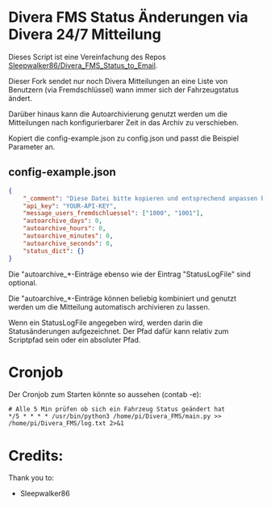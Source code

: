 # Divera FMS Status Änderungen via Divera 24/7 Mitteilung

Dieses Script ist eine Vereinfachung des Repos [Sleepwalker86/Divera_FMS_Status_to_Email](https://github.com/Sleepwalker86/Divera_FMS_Status_to_Email).

Dieser Fork sendet nur noch Divera Mitteilungen an eine Liste von Benutzern (via Fremdschlüssel) wann immer sich der Fahrzeugstatus ändert.

Darüber hinaus kann die Autoarchivierung genutzt werden um die Mitteilungen nach konfigurierbarer Zeit in das Archiv zu verschieben.

Kopiert die config-example.json zu config.json und passt die Beispiel Parameter an.

## config-example.json
```json
{
    "_comment": "Diese Datei bitte kopieren und entsprechend anpassen bzw. ausfüllen. STATUS_DICT nicht ändern. Anschließend die Datei in config.json umbenennen!",
    "api_key": "YOUR-API-KEY",
    "message_users_fremdschluessel": ["1000", "1001"],
    "autoarchive_days": 0,
    "autoarchive_hours": 0,
    "autoarchive_minutes": 0,
    "autoarchive_seconds": 0,
    "status_dict": {}
}
```
Die "autoarchive_*-Einträge ebenso wie der Eintrag "StatusLogFile" sind optional.

Die "autoarchive_*-Einträge können beliebig kombiniert und genutzt werden um die Mitteilung automatisch archivieren zu lassen.

Wenn ein StatusLogFile angegeben wird, werden darin die Statusänderungen aufgezeichnet.
Der Pfad dafür kann relativ zum Scriptpfad sein oder ein absoluter Pfad.

# Cronjob
Der Cronjob zum Starten könnte so aussehen (contab -e):

```crontab
# Alle 5 Min prüfen ob sich ein Fahrzeug Status geändert hat
*/5 * * * * /usr/bin/python3 /home/pi/Divera_FMS/main.py >> /home/pi/Divera_FMS/log.txt 2>&1
```

# Credits:
Thank you to:
- Sleepwalker86
